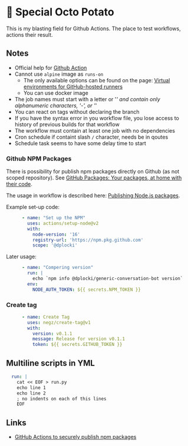 # 🥔 Special Octo Potato

This is my blasting field for Github Actions. The place to test workflows, actions their result.

## Notes

* Official help for [Github Action](https://help.github.com/en/actions)
* Cannot use `alpine` image as `runs-on`
  * The only available options can be found on the page: [Virtual environments for GitHub-hosted runners](https://help.github.com/en/actions/reference/virtual-environments-for-github-hosted-runners)
  * You can use docker image
* The job names must start with a letter or '_' and contain only alphanumeric characters, '-', or '_'
* You can react on tags without declaring the branch
* If you have the syntax error in you workflow file, you lose access to history of previous builds for that workflow
* The workflow must contain at least one job with no dependencies
* Cron schedule if containt slash `/` character, needs be in qoutes
* Schedule task seems to have some delay time to start

### Github NPM Packages

There is possibility for publish npm packages directly on Github (as not scoped repository). See [GitHub Packages: Your packages, at home with their code](https://npm.pkg.github.com).

The usage in workflow is described here: [Publishing Node.js packages](https://docs.github.com/en/actions/guides/publishing-nodejs-packages).

Example set-up code:

```yml
      - name: "Set up the NPM"
        uses: actions/setup-node@v2
        with:
          node-version: '16'
          registry-url: 'https://npm.pkg.github.com'
          scope: '@dplocki'
```

Later usage:

```yml
      - name: "Compering version"
        run: |
          echo `npm info @dplocki/generic-conversation-bot version`
        env:
          NODE_AUTH_TOKEN: ${{ secrets.NPM_TOKEN }}
```

### Create tag

```yml
      - name: Create Tag
        uses: negz/create-tag@v1
        with:
          version: v0.1.1
          message: Release for version v0.1.1
          token: ${{ secrets.GITHUB_TOKEN }}
```

## Multiline scripts in YML

```yml
  run: |
    cat << EOF > run.py
    echo line 1
    echo line 2
    ; no indents on each of this lines
    EOF
```

## Links

* [GitHub Actions to securely publish npm packages](https://snyk.io/blog/github-actions-to-securely-publish-npm-packages/)
